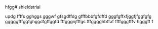 hfgg# shieldstrial

updg
ffffs
gghggs
gggwf
gfsgdffdg
gfffbbbfgfdffd
gggfgffхfjggfjfggfgfg
gggggfffggfghggdfgffggfd
fffgggnjfffgs
fffgggghbffaf
ffffgggfffv
hgggff
f
